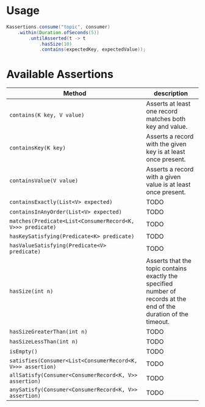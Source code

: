 # Usage

```java
Kassertions.consume("topic", consumer)
    .within(Duration.ofSeconds(5))
        .untilAsserted(t -> t
            .hasSize(10)
            .contains(expectedKey, expectedValue));
```

# Available Assertions

| Method                                                      | description                                                                                                        |
|-------------------------------------------------------------|--------------------------------------------------------------------------------------------------------------------|
| `contains(K key, V value)`                                  | Asserts at least one record matches both key and value.                                                            |
| `containsKey(K key)`                                        | Asserts a record with the given key is at least once present.                                                      |
| `containsValue(V value)`                                    | Asserts a record with a given value is at least once present.                                                      |
| `containsExactly(List<V> expected)`                         | TODO                                                                                                               |
| `containsInAnyOrder(List<V> expected)`                      | TODO                                                                                                               |
| `matches(Predicate<List<ConsumerRecord<K, V>>> predicate)`  | TODO                                                                                                               |
| `hasKeySatisfying(Predicate<K> predicate)`                  | TODO                                                                                                               |
| `hasValueSatisfying(Predicate<V> predicate)`                | TODO                                                                                                               |
| `hasSize(int n)`                                            | Asserts that the topic contains exactly the specified number of records at the end of the duration of the timeout. |
| `hasSizeGreaterThan(int n)`                                 | TODO                                                                                                               |
| `hasSizeLessThan(int n)`                                    | TODO                                                                                                               |
| `isEmpty()`                                                 | TODO                                                                                                               |
| `satisfies(Consumer<List<ConsumerRecord<K, V>>> assertion)` | TODO                                                                                                               |
| `allSatisfy(Consumer<ConsumerRecord<K, V>> assertion)`      | TODO                                                                                                               |
| `anySatisfy(Consumer<ConsumerRecord<K, V>> assertion)`      | TODO                                                                                                               |
